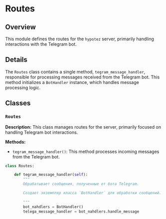 # Routes

## Overview

This module defines the routes for the `hypotez` server, primarily handling interactions with the Telegram bot.

## Details

The `Routes` class contains a single method, `tegram_message_handler`, responsible for processing messages received from the Telegram bot. This method initializes a `BotHandler` instance, which handles message processing logic.

## Classes

### `Routes`

**Description:** This class manages routes for the server, primarily focused on handling Telegram bot interactions.

**Methods:**

- `tegram_message_handler()`: This method processes incoming messages from the Telegram bot. 

```python
class Routes:

    def tegram_message_handler(self):
        """
        Обрабатывает сообщения, полученные от бота Telegram.

        Создает экземпляр класса `BotHandler` для обработки сообщений.
        
        """
        bot_nahdlers = BotHandler()
        telega_message_handler = bot_nahdlers.handle_message
```